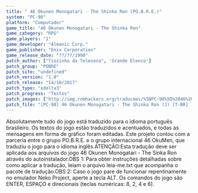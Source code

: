 ```yaml
---
title: " 46 Okunen Monogatari - The Shinka Ron (PO.B.R.E.)"
system: "PC-98"
platform: "Computador"
game_title: "46 Okunen Monogatari - The Shinka Ron"
game_category: "RPG"
game_players: "1"
game_developer: "Almanic Corp."
game_publisher: "Enix Corporation"
game_release_date: "??/??/1990"
patch_author: ["Tiozinho da Telesena", 'Grande Elenco']
patch_group: "POBRE"
patch_site: "undefined"
patch_version: "1.0"
patch_release: "14/10/2017"
patch_type: "xdelta3"
patch_progress: "Textos"
patch_images: ["http://img.romhackers.org/traducoes/%5BPC-98%5D%2046%20Okunen%20Monogatari%20-%20The%20Shinka%20Ron%20-%20POBRE%20-%201.jpg","http://img.romhackers.org/traducoes/%5BPC-98%5D%2046%20Okunen%20Monogatari%20-%20The%20Shinka%20Ron%20-%20POBRE%20-%202.jpg","http://img.romhackers.org/traducoes/%5BPC-98%5D%2046%20Okunen%20Monogatari%20-%20The%20Shinka%20Ron%20-%20POBRE%20-%203.jpg"]
patch_file: "[PC-98] 46 Okunen Monogatari - The Shinka Ron (J) [T-BR] [T-Tiozinho da Telesena e grande elenco G-POBRE] [V-1.0 A-2017].zip"
---
```

Absolutamente tudo do jogo está traduzido para o idioma português brasileiro. Os textos do jogo estão traduzidos e acentuados, e todas as mensagens em forma de gráfico foram editadas. Este projeto contou com a parceria entre o grupo PO.B.R.E. e o grupo internacional 46 OkuMen, que traduziu o jogo para o idioma inglês.ATENÇÃO:Esta tradução deve ser aplicada aos arquivos do jogo 46 Okunen Monogatari - The Sinka Ron através do autoinstalador.OBS 1: Para obter instruções detalhadas sobre como aplicar a tradução, leiam o arquivo leia-me.txt que acompanha o pacote de tradução.OBS 2: Caso o jogo pare de funcionar repentinamente no emulador Neko Project, aperte a tecla ALT. Os comandos do jogo são ENTER, ESPAÇO e direcionais (teclas numéricas: 8, 2, 4 e 6).